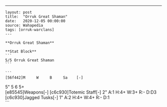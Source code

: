 ---
    layout: post
    title:  "Orruk Great Shaman"
    date:   2020-12-05 00:00:00
    source: Wahapedia
    tags: [orruk-warclans]
    ---
    
    **Orruk Great Shaman**
    
    **Stat Block**
    ```
    5/5 Orruk Great Shaman
    ```
    
    ```
    [56f442]M     W     B     Sa    [-]
5"    5     6     5+    
[e85545]Weapons[-]
[c6c930]Totemic Staff[-]
2"     A:1    H:4+   W:3+   R:-    D:D3  
[c6c930]Jagged Tusks[-]
1"     A:2    H:4+   W:4+   R:-    D:1   
    ```
    
    
    
